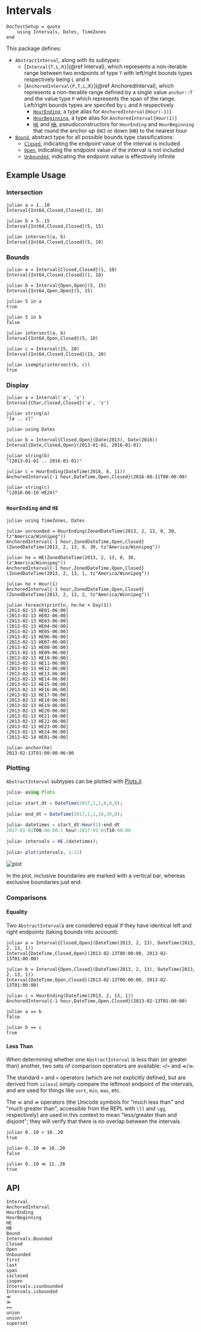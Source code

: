 # Intervals

```@meta
DocTestSetup = quote
    using Intervals, Dates, TimeZones
end
```

This package defines:
* `AbstractInterval`, along with its subtypes:
  * [`Interval{T,L,R}`](@ref Interval), which represents a non-iterable range between two endpoints of type `T`
    with left/right bounds types respectively being `L` and `R`
  * [`AnchoredInterval{P,T,L,R}`](@ref AnchoredInterval), which represents a non-iterable range defined by a single
    value `anchor::T` and the value type `P` which represents the span of the range. Left/right bounds types are specifed
    by `L` and `R` respectively
    * [`HourEnding`](@ref), a type alias for `AnchoredInterval{Hour(-1)}`
    * [`HourBeginning`](@ref), a type alias for `AnchoredInterval{Hour(1)}`
    * [`HE`](@ref) and [`HB`](@ref), pseudoconstructors for `HourEnding` and `HourBeginning` that round the
      anchor up (`HE`) or down (`HB`) to the nearest hour
* [`Bound`](@ref), abstract type for all possible bounds type classifications:
  * [`Closed`](@ref), indicating the endpoint value of the interval is included
  * [`Open`](@ref), indicating the endpoint value of the interval is not included
  * [`Unbounded`](@ref), indicating the endpoint value is effectively infinite

## Example Usage

### Intersection

```jldoctest
julia> a = 1..10
Interval{Int64,Closed,Closed}(1, 10)

julia> b = 5..15
Interval{Int64,Closed,Closed}(5, 15)

julia> intersect(a, b)
Interval{Int64,Closed,Closed}(5, 10)
```

### Bounds

```jldoctest
julia> a = Interval{Closed,Closed}(1, 10)
Interval{Int64,Closed,Closed}(1, 10)

julia> b = Interval{Open,Open}(5, 15)
Interval{Int64,Open,Open}(5, 15)

julia> 5 in a
true

julia> 5 in b
false

julia> intersect(a, b)
Interval{Int64,Open,Closed}(5, 10)

julia> c = Interval(15, 20)
Interval{Int64,Closed,Closed}(15, 20)

julia> isempty(intersect(b, c))
true
```

### Display

```jldoctest
julia> a = Interval('a', 'z')
Interval{Char,Closed,Closed}('a', 'z')

julia> string(a)
"[a .. z]"

julia> using Dates

julia> b = Interval{Closed,Open}(Date(2013), Date(2016))
Interval{Date,Closed,Open}(2013-01-01, 2016-01-01)

julia> string(b)
"[2013-01-01 .. 2016-01-01)"

julia> c = HourEnding(DateTime(2016, 8, 11))
AnchoredInterval{-1 hour,DateTime,Open,Closed}(2016-08-11T00:00:00)

julia> string(c)
"(2016-08-10 HE24]"
```

### `HourEnding` and `HE`

```jldoctest
julia> using TimeZones, Dates

julia> unrounded = HourEnding(ZonedDateTime(2013, 2, 13, 0, 30, tz"America/Winnipeg"))
AnchoredInterval{-1 hour,ZonedDateTime,Open,Closed}(ZonedDateTime(2013, 2, 13, 0, 30, tz"America/Winnipeg"))

julia> he = HE(ZonedDateTime(2013, 2, 13, 0, 30, tz"America/Winnipeg"))
AnchoredInterval{-1 hour,ZonedDateTime,Open,Closed}(ZonedDateTime(2013, 2, 13, 1, tz"America/Winnipeg"))

julia> he + Hour(1)
AnchoredInterval{-1 hour,ZonedDateTime,Open,Closed}(ZonedDateTime(2013, 2, 13, 2, tz"America/Winnipeg"))

julia> foreach(println, he:he + Day(1))
(2013-02-13 HE01-06:00]
(2013-02-13 HE02-06:00]
(2013-02-13 HE03-06:00]
(2013-02-13 HE04-06:00]
(2013-02-13 HE05-06:00]
(2013-02-13 HE06-06:00]
(2013-02-13 HE07-06:00]
(2013-02-13 HE08-06:00]
(2013-02-13 HE09-06:00]
(2013-02-13 HE10-06:00]
(2013-02-13 HE11-06:00]
(2013-02-13 HE12-06:00]
(2013-02-13 HE13-06:00]
(2013-02-13 HE14-06:00]
(2013-02-13 HE15-06:00]
(2013-02-13 HE16-06:00]
(2013-02-13 HE17-06:00]
(2013-02-13 HE18-06:00]
(2013-02-13 HE19-06:00]
(2013-02-13 HE20-06:00]
(2013-02-13 HE21-06:00]
(2013-02-13 HE22-06:00]
(2013-02-13 HE23-06:00]
(2013-02-13 HE24-06:00]
(2013-02-14 HE01-06:00]

julia> anchor(he)
2013-02-13T01:00:00-06:00
```

### Plotting
`AbstractInterval` subtypes can be plotted with [Plots.jl](https://github.com/JuliaPlots/Plots.jl).


```julia
julia> using Plots

julia> start_dt = DateTime(2017,1,1,0,0,0);

julia> end_dt = DateTime(2017,1,1,10,30,0);

julia> datetimes = start_dt:Hour(1):end_dt
2017-01-01T00:00:00:1 hour:2017-01-01T10:00:00

julia> intervals = HE.(datetimes);

julia> plot(intervals, 1:11)
```

![plot](/test/references/HE.png)

In the plot, inclusive boundaries are marked with a vertical bar, whereas exclusive boundaries just end.



### Comparisons

#### Equality

Two `AbstractInterval`s are considered equal if they have identical left and right
endpoints (taking bounds into account):

```jldoctest
julia> a = Interval{Closed,Open}(DateTime(2013, 2, 13), DateTime(2013, 2, 13, 1))
Interval{DateTime,Closed,Open}(2013-02-13T00:00:00, 2013-02-13T01:00:00)

julia> b = Interval{Open,Closed}(DateTime(2013, 2, 13), DateTime(2013, 2, 13, 1))
Interval{DateTime,Open,Closed}(2013-02-13T00:00:00, 2013-02-13T01:00:00)

julia> c = HourEnding(DateTime(2013, 2, 13, 1))
AnchoredInterval{-1 hour,DateTime,Open,Closed}(2013-02-13T01:00:00)

julia> a == b
false

julia> b == c
true
```

#### Less Than

When determining whether one `AbstractInterval` is less than (or greater than) another, two
sets of comparison operators are available: `<`/`>` and `≪`/`≫`.

The standard `<` and `>` operators (which are not explicitly defined, but are derived from
`isless`) simply compare the leftmost endpoint of the intervals, and are used for things
like `sort`, `min`, `max`, etc.

The `≪` and `≫` operators (the Unicode symbols for "much less than" and "much greater than",
accessible from the REPL with `\ll` and `\gg`, respectively) are used in this context to
mean "less/greater than and disjoint"; they will verify that there is no overlap between
the intervals.

```jldoctest
julia> 0..10 < 10..20
true

julia> 0..10 ≪ 10..20
false

julia> 0..10 ≪ 11..20
true
```

## API

```@docs
Interval
AnchoredInterval
HourEnding
HourBeginning
HE
HB
Bound
Intervals.Bounded
Closed
Open
Unbounded
first
last
span
isclosed
isopen
Intervals.isunbounded
Intervals.isbounded
≪
≫
==
union
union!
superset
```

